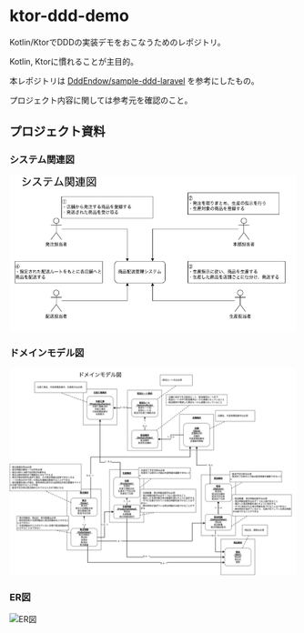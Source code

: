 # ktor-ddd-demo

Kotlin/KtorでDDDの実装デモをおこなうためのレポジトリ。

Kotlin, Ktorに慣れることが主目的。

本レポジトリは [DddEndow/sample-ddd-laravel](https://github.com/DddEndow/sample-ddd-laravel) を参考にしたもの。

プロジェクト内容に関しては参考元を確認のこと。

## プロジェクト資料

### システム関連図

![システム関連図](./docs/images/システム関連図.png)

### ドメインモデル図

![ドメインモデル図](./docs/images/ドメインモデル図.png)

### ER図

![ER図](./docs/images/ER図.png)
